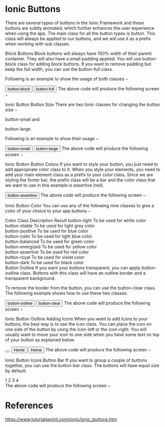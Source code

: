 # Ionic Buttons

There are several types of buttons in the Ionic Framework and these buttons are subtly animated, which further enhances the user experience when using the app. The main class for all the button types is button. This class will always be applied to our buttons, and we will use it as a prefix when working with sub classes.

Block Buttons
Block buttons will always have 100% width of their parent container. They will also have a small padding applied. You will use button-block class for adding block buttons. If you want to remove padding but keep the full width, you can use the button-full class.

Following is an example to show the usage of both classes −

<button class = "button button-block">
   button-block
</button>

<button class = "button button-full">
   button-full
</button>
The above code will produce the following screen −

Ionic Button
Button Size
There are two Ionic classes for changing the button size −

button-small and

button-large.

Following is an example to show their usage −

<button class = "button button-small">
   button-small
</button>

<button class = "button button-large">
   button-large
</button>
The above code will produce the following screen −

Ionic Button
Button Colors
If you want to style your button, you just need to add appropriate color class to it. When you style your elements, you need to add your main element class as a prefix to your color class. Since we are styling the footer bar, the prefix class will be a bar and the color class that we want to use in this example is assertive (red).

<button class = "button button-assertive">
   button-assertive
</button>
The above code will produce the following screen −

Ionic Button Color
You can use any of the following nine classes to give a color of your choice to your app buttons −

Color Class	Description	Result
button-light	To be used for white color	 
button-stable	To be used for light grey color	 
button-positive	To be used for blue color	 
button-calm	To be used for light blue color	 
button-balanced	To be used for green color	 
button-energized	To be used for yellow color	 
button-assertive	To be used for red color	 
button-royal	To be used for violet color	 
button-dark	To be used for black color	 
Button Outline
If you want your buttons transparent, you can apply button-outline class. Buttons with this class will have an outline border and a transparent background.

To remove the border from the button, you can use the button-clear class. The following example shows how to use these two classes.

<button class = "button button-assertive button-outline">
   button-outline
</button>

<button class = "button button-assertive button-clear">
   button-clear
</button>
The above code will produce the following screen −

Ionic Button Outline
Adding Icons
When you want to add Icons to your buttons, the best way is to use the icon class. You can place the icon on one side of the button by using the icon-left or the icon-right. You will usually want to move your icon to one side when you have some text on top of your button as explained below.

<button class = "button icon ion-home">
</button>

<button class = "button icon icon-left ion-home">
   Home
</button>

<button class = "button icon icon-right ion-home">
   Home
</button>
The above code will produce the following screen −

Ionic Button Icons
Button Bar
If you want to group a couple of buttons together, you can use the button-bar class. The buttons will have equal size by default.

<div class = "button-bar">
   <a class = "button button-positive">1</a>
   <a class = "button button-assertive">2</a>
   <a class = "button button-energized">3</a>
   <a class = "button">4</a>
</div>
The above code will produce the following screen −

# References
https://www.tutorialspoint.com/ionic/ionic_buttons.htm
